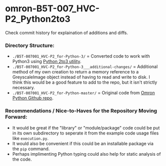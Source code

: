 # omron-B5T-007_HVC-P2_Python2to3

Check commit history for explaination of additions and diffs.

### Directory Structure:
- `./B5T-007001_HVC-P2_for-Python-3/` = Converted code to work with Python3 using [Python 2to3 utility](https://docs.python.org/3/library/2to3.html).
- `./B5T-007001_HVC-P2_for-Python-3___additional-changes/` = Additional method of my own creation to return a memory reference to a GreyscaleImage object instead of having to read and write to disk.  I think this would be a good feature to add to the repo, but it isn't strictly necessary.
- `./B5T-007001_HVC-P2_for-Python-master/` = Original code from [Omron Python Github repo](https://github.com/omron-devhub/B5T-007001_HVC-P2_for-Python).

### Recommendations / Nice-to-Haves for the Repository Moving Forward:
- It would be great if the "library" or "module/package" code could be put in its own
subdirectory to seperate it from the example code usage files like `execution.py`.
- It would also be convenient if this could be an installable package via the `pip`
command.
- Perhaps implimenting Python typing could also help for static analysis of the code.
